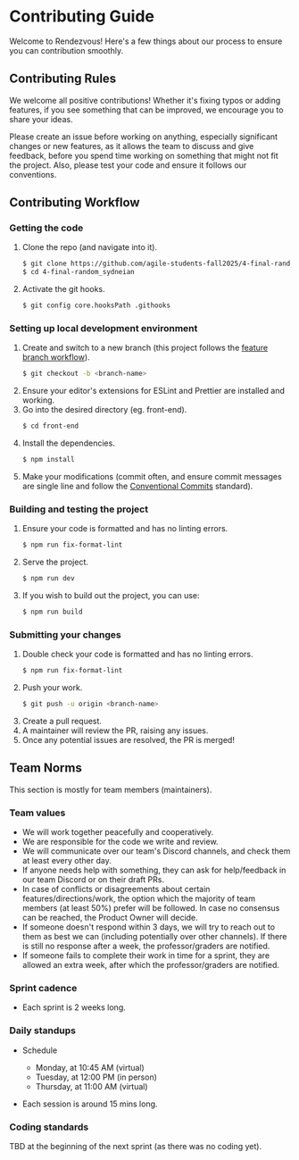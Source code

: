 # Contributing Guide

Welcome to Rendezvous! Here's a few things about our process to ensure you can contribution smoothly.

## Contributing Rules

We welcome all positive contributions! Whether it's fixing typos or adding features, if you see something that can be improved, we encourage you to share your ideas.

Please create an issue before working on anything, especially significant changes or new features, as it allows the team to discuss and give feedback, before you spend time working on something that might not fit the project. Also, please test your code and ensure it follows our conventions.

## Contributing Workflow

### Getting the code

1. Clone the repo (and navigate into it).
   ```bash
   $ git clone https://github.com/agile-students-fall2025/4-final-random_sydneian.git
   $ cd 4-final-random_sydneian
   ```
1. Activate the git hooks.
   ```bash
   $ git config core.hooksPath .githooks
   ```

### Setting up local development environment

1. Create and switch to a new branch (this project follows the [feature branch workflow](https://knowledge.kitchen/content/courses/agile-development-and-devops/conventions/#follow-a-feature-branch-workflow)).
   ```bash
   $ git checkout -b <branch-name>
   ```
1. Ensure your editor's extensions for ESLint and Prettier are installed and working.
1. Go into the desired directory (eg. front-end).
   ```bash
   $ cd front-end
   ```
1. Install the dependencies.
   ```bash
   $ npm install
   ```
1. Make your modifications (commit often, and ensure commit messages are single line and follow the [Conventional Commits](https://www.conventionalcommits.org/en/v1.0.0/) standard).

### Building and testing the project

1. Ensure your code is formatted and has no linting errors.
   ```bash
   $ npm run fix-format-lint
   ```
1. Serve the project.
   ```bash
   $ npm run dev
   ```
1. If you wish to build out the project, you can use:
   ```bash
   $ npm run build
   ```

### Submitting your changes

1. Double check your code is formatted and has no linting errors.
   ```bash
   $ npm run fix-format-lint
   ```
1. Push your work.
   ```bash
   $ git push -u origin <branch-name>
   ```
1. Create a pull request.
1. A maintainer will review the PR, raising any issues.
1. Once any potential issues are resolved, the PR is merged!

## Team Norms

This section is mostly for team members (maintainers).

### Team values

- We will work together peacefully and cooperatively.
- We are responsible for the code we write and review.
- We will communicate over our team's Discord channels, and check them at least every other day.
- If anyone needs help with something, they can ask for help/feedback in our team Discord or on their draft PRs.
- In case of conflicts or disagreements about certain features/directions/work, the option which the majority of team members (at least 50%) prefer will be followed. In case no consensus can be reached, the Product Owner will decide.
- If someone doesn't respond within 3 days, we will try to reach out to them as best we can (including potentially over other channels). If there is still no response after a week, the professor/graders are notified.
- If someone fails to complete their work in time for a sprint, they are allowed an extra week, after which the professor/graders are notified.

### Sprint cadence

- Each sprint is 2 weeks long.

### Daily standups

- Schedule

  - Monday, at 10:45 AM (virtual)
  - Tuesday, at 12:00 PM (in person)
  - Thursday, at 11:00 AM (virtual)
  <!-- We should probably move one of the sessions around. Maybe Monday to Sunday? -->

- Each session is around 15 mins long.

### Coding standards

TBD at the beginning of the next sprint (as there was no coding yet).

<!--
- Editor: VS Code
- Linting: Eslint
- Formatting: Prettier (and/or Stylistic?)
- Pre commit hook to ensure single line commit messages, and no commits to master.
- POSIX compatible shell (Windows needs WSL).
- Code must be peer-reviewed and pass tests before merging into the main branch of code.
- Always push working code, if you break the pipeline/build then fix it.
- Make granular and small commits, per feature or per bug fix.
- Provide descriptive commit messages.
- Write self documenting code. Use descriptive variable and function names. Avoid unnecessary name shortening.
- Don't leave dead/commented out code behind. If you see such code, delete it.
- Write automated tests to cover critical integration points and functionality (once you learn how to do that).
-->
